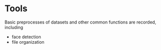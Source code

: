 # Tools
Basic preprocesses of datasets and other common functions are recorded, including
- face detection
- file organization


